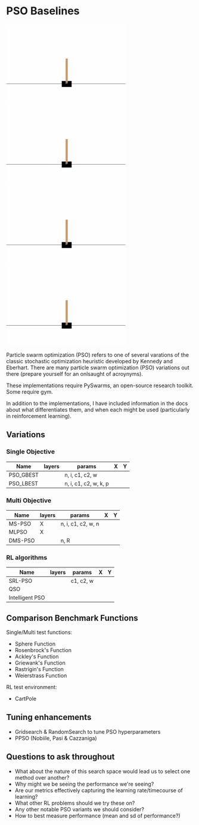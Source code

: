 # PSO Baselines

![cartpole](./media/cartpole.gif)
![cartpole](./media/cartpole.gif)
![cartpole](./media/cartpole.gif)
![cartpole](./media/cartpole.gif)

Particle swarm optimization (PSO) refers to one of several varations of the classic stochastic optimization heuristic developed by Kennedy and Eberhart. There are many particle swarm optimization (PSO) variations out there (prepare yourself for an onlsaught of acroynyms). 

These implementations require PySwarms, an open-source research toolkit. Some require gym. 

In addition to the implementations, I have included information in the docs about what differentiates them, and when each might be used (particularly in reinforcement learning). 

## Variations
### Single Objective 
| Name  | layers | params  | X  | Y  |
|---|---|---|---|---|
| PSO_GBEST |   | n, i, c1, c2, w  |   |   |
| PSO_LBEST |   | n, i, c1, c2, w, k, p |   |   |

### Multi Objective 
| Name  | layers | params  | X  | Y  |
|---|---|---|---|---|
| MS-PSO | X | n, i, c1, c2, w, n |   |   |
| MLPSO | X |   |   |   |
| DMS-PSO |  | n, R   |   |   |

### RL algorithms
| Name  | layers | params  | X  | Y  |
|---|---|---|---|---|
| SRL-PSO |  | c1, c2, w |   |   |
| QSO|   |   |   |   |
| Intelligent PSO |   |   |   |   |

## Comparison Benchmark Functions

Single/Multi test functions:
* Sphere Function
* Rosenbrock's Function
* Ackley's Function
* Griewank's Function
* Rastrigin's Function
* Weierstrass Function

RL test environment:
* CartPole

## Tuning enhancements

* Gridsearch & RandomSearch to tune PSO hyperparameters
* PPSO (Nobiile, Pasi & Cazzaniga)

## Questions to ask throughout

* What about the nature of this search space would lead us to select one method over another?
* Why might we be seeing the performance we're seeing?
* Are our metrics effectively capturing the learning rate/timecourse of learning?
* What other RL problems should we try these on?
* Any other notable PSO variants we should consider?
* How to best measure performance (mean and sd of performance?)
